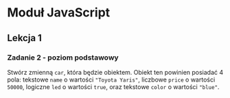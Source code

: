 # Moduł JavaScript
## Lekcja 1
### Zadanie 2 - poziom podstawowy 
Stwórz zmienną `car`, która będzie obiektem. Obiekt ten powinien posiadać 4 pola: tekstowe `name` o wartości `"Toyota Yaris"`, liczbowe `price` o wartości `50000`, logiczne `led` o wartości `true`, oraz tekstowe `color` o wartości `"blue"`.
